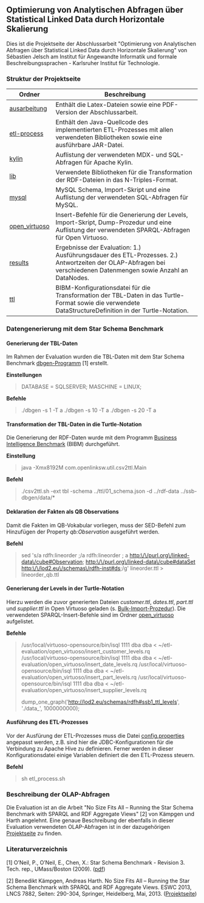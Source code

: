 ## Optimierung von Analytischen Abfragen über Statistical Linked Data durch Horizontale Skalierung

Dies ist die Projektseite der Abschlussarbeit "Optimierung von Analytischen Abfragen über Statistical Linked Data durch Horizontale Skalierung" von Sébastien Jelsch am Institut für Angewandte Informatik und formale Beschreibungssprachen - Karlsruher Institut für Technologie.

### Struktur der Projektseite

| Ordner        | Beschreibung      |
| ------------- |-------------------|
| [ausarbeitung](https://github.com/sjelsch/etl-evaluation/tree/master/ausarbeitung) | Enthält die Latex-Dateien sowie eine PDF-Version der Abschlussarbeit. |
| [etl-process](https://github.com/sjelsch/etl-evaluation/tree/master/etl-process) | Enthält den Java-Quellcode des implementierten ETL-Prozesses mit allen verwendeten Bibliotheken sowie eine ausführbare JAR-Datei. |
| [kylin](https://github.com/sjelsch/etl-evaluation/tree/master/kylin) | Auflistung der verwendeten MDX- und SQL-Abfragen für Apache Kylin. |
| [lib](https://github.com/sjelsch/etl-evaluation/tree/master/lib) | Verwendete Bibliotheken für die Transformation der RDF-Dateien in das N-Triples-Format. |
| [mysql](https://github.com/sjelsch/etl-evaluation/tree/master/mysql) | MySQL Schema, Import-Skript und eine Auflistung der verwendeten SQL-Abfragen für MySQL. |
| [open_virtuoso](https://github.com/sjelsch/etl-evaluation/tree/master/open_virtuoso) | Insert-Befehle für die Generierung der Levels, Import-Skript, Dump-Prozedur und eine Auflistung der verwendeten SPARQL-Abfragen für Open Virtuoso. |
| [results](https://github.com/sjelsch/etl-evaluation/tree/master/results) | Ergebnisse der Evaluation: 1.) Ausführungsdauer des ETL-Prozesses. 2.) Antwortzeiten der OLAP-Abfragen bei verschiedenen Datenmengen sowie Anzahl an DataNodes. |
| [ttl](https://github.com/sjelsch/etl-evaluation/tree/master/ttl) | BIBM-Konfigurationsdatei für die Transformation der TBL-Daten in das Turtle-Format sowie die verwendete DataStructureDefinition in der Turtle-Notation. |

### Datengenerierung mit dem Star Schema Benchmark

#### Generierung der TBL-Daten
Im Rahmen der Evaluation wurden die TBL-Daten mit dem Star Schema Benchmark [dbgen-Programm](https://github.com/electrum/ssb-dbgen) [1] erstellt.

**Einstellungen**
> DATABASE = SQLSERVER;
> MASCHINE = LINUX;

**Befehle**
> ./dbgen -s 1 -T a
> ./dbgen -s 10 -T a
> ./dbgen -s 20 -T a

#### Transformation der TBL-Daten in die Turtle-Notation
Die Generierung der RDF-Daten wurde mit dem Programm [Business Intelligence Benchmark](http://sourceforge.net/projects/bibm/) (BIBM) durchgeführt.

**Einstellung**
> java -Xmx8192M com.openlinksw.util.csv2ttl.Main

**Befehl**
> ./csv2ttl.sh -ext tbl -schema ../ttl/01_schema.json -d ../rdf-data ../ssb-dbgen/data/*

#### Deklaration der Fakten als QB Observations
Damit die Fakten im QB-Vokabular vorliegen, muss der SED-Befehl zum Hinzufügen der Property *qb:Observation* ausgeführt werden.

**Befehl**
> sed 's/a rdfh:lineorder ;/a rdfh:lineorder ; a <http:\/\/purl.org\/linked-data\/cube#Observation>; <http:\/\/purl.org\/linked-data\/cube#dataSet> <http:\/\/lod2.eu\/schemas\/rdfh-inst#ds>;/g' lineorder.ttl > lineorder_qb.ttl

#### Generierung der Levels in der Turtle-Notation
Hierzu werden die zuvor generierten Dateien *customer.ttl*, *dates.ttl*, *part.ttl* und *supplier.ttl* in Open Virtuoso geladen (s. [Bulk-Import-Prozedur](https://github.com/sjelsch/etl-evaluation/tree/master/open_virtuoso/bulk_import.txt)). Die verwendeten SPARQL-Insert-Befehle sind im Ordner [open_virtuoso](https://github.com/sjelsch/etl-evaluation/tree/master/open_virtuoso) aufgelistet.

**Befehle**
> /usr/local/virtuoso-opensource/bin/isql 1111 dba dba < ~/etl-evaluation/open_virtuoso/insert_customer_levels.rq
> /usr/local/virtuoso-opensource/bin/isql 1111 dba dba < ~/etl-evaluation/open_virtuoso/insert_date_levels.rq
> /usr/local/virtuoso-opensource/bin/isql 1111 dba dba < ~/etl-evaluation/open_virtuoso/insert_part_levels.rq
> /usr/local/virtuoso-opensource/bin/isql 1111 dba dba < ~/etl-evaluation/open_virtuoso/insert_supplier_levels.rq
>
> dump_one_graph('http://lod2.eu/schemas/rdfh#ssb1_ttl_levels', './data_', 1000000000);

#### Ausführung des ETL-Prozesses
Vor der Ausfürung der ETL-Prozesses muss die Datei [config.properties](https://github.com/sjelsch/etl-evaluation/blob/master/config.properties) angepasst werden, z.B. sind hier die JDBC-Konfigurationen für die Verbindung zu Apache Hive zu definieren. Ferner werden in dieser Konfigurationsdatei einige Variablen definiert die den ETL-Prozess steuern.

**Befehl**
> sh etl_process.sh

### Beschreibung der OLAP-Abfragen

Die Evaluation ist an die Arbeit "No Size Fits All – Running the Star Schema Benchmark with SPARQL and RDF Aggregate Views" [2] von Kämpgen und Harth angelehnt. Eine genaue Beschreibung der ebenfalls in dieser Evaluation verwendeten OLAP-Abfragen ist in der dazugehörigen [Projektseite](http://people.aifb.kit.edu/bka/ssb-benchmark/#ssb-queries-as-olap-queries) zu finden.

### Literaturverzeichnis
[1] O’Neil, P., O’Neil, E., Chen, X.: Star Schema Benchmark - Revision 3. Tech. rep., UMass/Boston (2009). ([pdf](http://www.cs.umb.edu/~poneil/StarSchemaB.pdf))

[2] Benedikt Kämpgen, Andreas Harth. No Size Fits All – Running the Star Schema Benchmark with SPARQL and RDF Aggregate Views. ESWC 2013, LNCS 7882, Seiten: 290-304, Springer, Heidelberg, Mai, 2013. ([Projektseite](http://people.aifb.kit.edu/bka/ssb-benchmark/))
